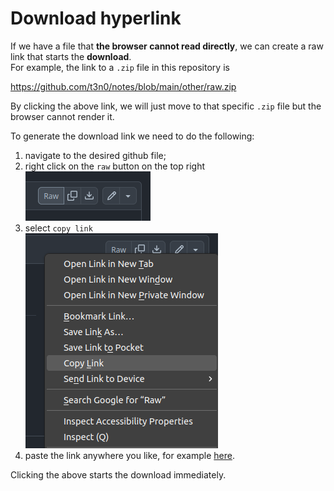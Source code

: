 # Download hyperlink

If we have a file that **the browser cannot read directly**, we can create a raw link that starts the **download**.\
For example, the link to a `.zip` file in this repository is

https://github.com/t3n0/notes/blob/main/other/raw.zip

By clicking the above link, we will just move to that specific `.zip` file but the browser cannot render it.

To generate the download link we need to do the following:
1. navigate to the desired github file;
2. right click on the `raw` button on the top right \
   ![raw1](raw1.png)
3. select `copy link` \
   ![raw2](raw2.png)
4. paste the link anywhere you like, for example [here](https://github.com/t3n0/notes/raw/main/other/raw.zip).

Clicking the above starts the download immediately.

